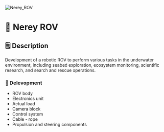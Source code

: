 ![Nerey_ROV](https://github.com/user-attachments/assets/effc6947-d1ef-42bc-8c28-919f9c01553d)

# 🚤 Nerey ROV

## 🗒 Description
Development of a robotic ROV to perform various tasks in the underwater environment, including seabed exploration, ecosystem monitoring, scientific research, and search and rescue operations.

### 📑 Delevopment
* ROV body
* Electronics unit
* Actual load
* Camera block
* Control system
* Cable - rope
* Propulsion and steering components
